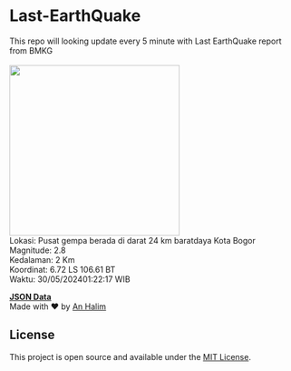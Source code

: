 # Last-EarthQuake
This repo will looking update every 5 minute with Last EarthQuake report from BMKG
<br>
<br>
<img src="https://static.bmkg.go.id/20240530012217.mmi.jpg" width="300"/>
<br>
Lokasi: Pusat gempa berada di darat 24 km baratdaya Kota Bogor <br>
Magnitude: 2.8 <br>
Kedalaman: 2 Km <br>
Koordinat: 6.72 LS 106.61 BT <br>
Waktu: 30/05/202401:22:17 WIB <br>

<a href="./data/data.json">**JSON Data**</a>
<br>
Made with ❤️ by <a href="https://github.com/an-halim">An Halim</a>
## License

This project is open source and available under the [MIT License](LICENSE).
